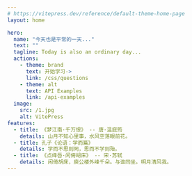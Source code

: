 ```yaml
---
# https://vitepress.dev/reference/default-theme-home-page
layout: home

hero:
  name: "今天也是平常的一天..."
  text: ""
  tagline: Today is also an ordinary day...
  actions:
    - theme: brand
      text: 开始学习->
      link: /css/questions
    - theme: alt
      text: API Examples
      link: /api-examples
  image:
    src: /1.jpg
    alt: VitePress
features:
  - title: 《梦江南·千万恨》 -- 唐·温庭筠
    details: 山月不知心里事，水风空落眼前花。
  - title: 孔子《论语：学而篇》
    details: 学而不思则罔，思而不学则殆。
  - title: 《点绛唇·闲倚胡床》 -- 宋·苏轼
    details: 闲倚胡床，庾公楼外峰千朵。与谁同坐。明月清风我。
---
```


<style>
:root {
  --vp-home-hero-name-color: transparent;
  --vp-home-hero-name-background: -webkit-linear-gradient(120deg, #bd34fe, #41d1ff);
/* 
    --vp-home-hero-image-background-image: linear-gradient(-45deg, red 50%, #47caff 50%);
 
    --vp-home-hero-image-filter: blur(44px); */
}

@media (min-width: 640px) {
  :root {
    --vp-home-hero-image-filter: blur(56px);
  }
}

@media (min-width: 960px) {
  :root {
    --vp-home-hero-image-filter: blur(68px);
  }
}
</style>
